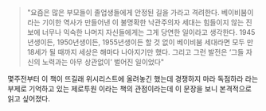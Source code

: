 
<blockquote>"요즘은 많은 부모들이 졸업생들에게 안정된 길을 가라고 격려한다. 베이비붐이라는 기이한 역사가 만들어낸 이 불명확한 낙관주의자 세대는 힘들이지 않는 진보에 너무나 익숙한 나머지 자신들에게는 그게 당연한 일이라고 생각한다. 1945년생이든, 1950년생이든, 1955년생이든 할 것 없이 베이비붐 세대라면 모두 만 18세가 될 때까지 세상은 해마다 나아지기만 했다. 그리고 그런 발전은 ‘그들 자신의 노력과는 아무 상관없이’ 벌어진 일이었다"</blockquote>
몇주전부터 이 책이 뜨길래 위시리스트에 올려놓긴 했는데 경쟁하지 마라 독점하라 라는 부제로 기억하고 있는 제로투원 이라는 책의 관점이라는데 이 문장을 보니 본격적으로 읽고 싶어졌다.